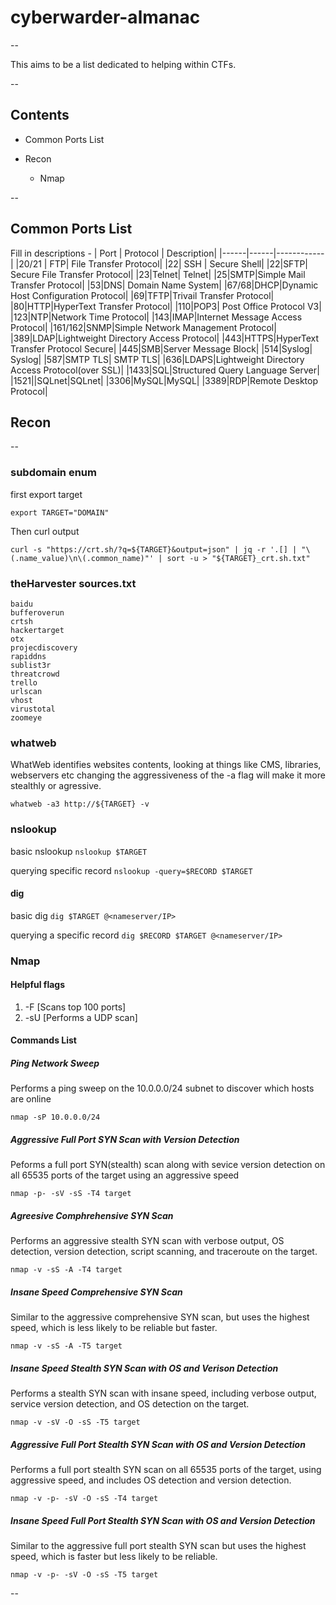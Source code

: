 # cyberwarder-almanac

--

This aims to be a list dedicated to helping within CTFs.

--

## Contents

- Common Ports List

- Recon
  - Nmap

--

## Common Ports List

Fill in descriptions -
| Port | Protocol | Description|
|------|------|------------|
|20/21 | FTP| File Transfer Protocol|
|22| SSH | Secure Shell|
|22|SFTP| Secure File Transfer Protocol|
|23|Telnet| Telnet|
|25|SMTP|Simple Mail Transfer Protocol|
|53|DNS| Domain Name System|
|67/68|DHCP|Dynamic Host Configuration Protocol|
|69|TFTP|Trivail Transfer Protocol|
|80|HTTP|HyperText Transfer Protocol|
|110|POP3| Post Office Protocol V3|
|123|NTP|Network Time Protocol|
|143|IMAP|Internet Message Access Protocol|
|161/162|SNMP|Simple Network Management Protocol|
|389|LDAP|Lightweight Directory Access Protocol|
|443|HTTPS|HyperText Transfer Protocol Secure|
|445|SMB|Server Message Block|
|514|Syslog| Syslog|
|587|SMTP TLS| SMTP TLS|
|636|LDAPS|Lightweight Directory Access Protocol(over SSL)|
|1433|SQL|Structured Query Language Server|
|1521||SQLnet|SQLnet|
|3306|MySQL|MySQL|
|3389|RDP|Remote Desktop Protocol|

## Recon

--

### subdomain enum

first export target

```
export TARGET="DOMAIN"
```

Then curl output

```
curl -s "https://crt.sh/?q=${TARGET}&output=json" | jq -r '.[] | "\(.name_value)\n\(.common_name)"' | sort -u > "${TARGET}_crt.sh.txt"
```

### theHarvester sources.txt

```
baidu
bufferoverun
crtsh
hackertarget
otx
projecdiscovery
rapiddns
sublist3r
threatcrowd
trello
urlscan
vhost
virustotal
zoomeye
```

### whatweb

WhatWeb identifies websites contents, looking at things like CMS, libraries, webservers etc
changing the aggressiveness of the -a flag will make it more stealthly or agressive.

```
whatweb -a3 http://${TARGET} -v
```

### nslookup

basic nslookup
`nslookup $TARGET`

querying specific record
`nslookup -query=$RECORD $TARGET`

#### dig

basic dig
`dig $TARGET @<nameserver/IP>`

querying a specific record
`dig $RECORD $TARGET @<nameserver/IP>`

### Nmap

#### Helpful flags

1. -F [Scans top 100 ports]
2. -sU [Performs a UDP scan]

#### Commands List

##### Ping Network Sweep

Performs a ping sweep on the 10.0.0.0/24 subnet to discover which hosts are online

```
nmap -sP 10.0.0.0/24
```

##### Aggressive Full Port SYN Scan with Version Detection

Peforms a full port SYN(stealth) scan along with sevice version detection on all 65535 ports of the target using an aggressive speed

```
nmap -p- -sV -sS -T4 target
```

##### Agreesive Comphrehensive SYN Scan

Performs an aggressive stealth SYN scan with verbose output, OS detection, version detection, script scanning, and traceroute on the target.

```
nmap -v -sS -A -T4 target
```

##### Insane Speed Comprehensive SYN Scan

Similar to the aggressive comprehensive SYN scan, but uses the highest speed, which is less likely to be reliable but faster.

```
nmap -v -sS -A -T5 target
```

##### Insane Speed Stealth SYN Scan with OS and Verison Detection

Performs a stealth SYN scan with insane speed, including verbose output, service version detection, and OS detection on the target.

```
nmap -v -sV -O -sS -T5 target
```

##### Aggressive Full Port Stealth SYN Scan with OS and Version Detection

Performs a full port stealth SYN scan on all 65535 ports of the target, using aggressive speed, and includes OS detection and version detection.

```
nmap -v -p- -sV -O -sS -T4 target
```

##### Insane Speed Full Port Stealth SYN Scan with OS and Version Detection

Similar to the aggressive full port stealth SYN scan but uses the highest speed, which is faster but less likely to be reliable.

```
nmap -v -p- -sV -O -sS -T5 target
```

--
